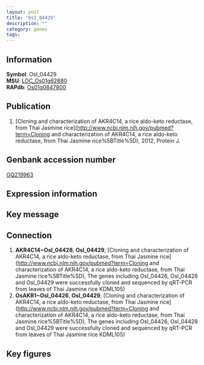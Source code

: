 ```yaml
---
layout: post
title: "OsI_04429"
description: ""
category: genes
tags: 
---
```


## Information
__Symbol__: OsI_04429  
__MSU__: [LOC_Os01g62880](http://rice.plantbiology.msu.edu/cgi-bin/ORF_infopage.cgi?orf=LOC_Os01g62880)  
__RAPdb__: [Os01g0847800](http://rapdb.dna.affrc.go.jp/viewer/gbrowse_details/irgsp1?name=Os01g0847800)  

## Publication
1. [Cloning and characterization of AKR4C14, a rice aldo-keto reductase, from Thai Jasmine rice](http://www.ncbi.nlm.nih.gov/pubmed?term=Cloning and characterization of AKR4C14, a rice aldo-keto reductase, from Thai Jasmine rice%5BTitle%5D), 2012, Protein J.

## Genbank accession number
[GQ219963](http://www.ncbi.nlm.nih.gov/nuccore/GQ219963)  

## Expression information

## Key message

## Connection
1. __AKR4C14~OsI_04428__, __OsI_04429__, [Cloning and characterization of AKR4C14, a rice aldo-keto reductase, from Thai Jasmine rice](http://www.ncbi.nlm.nih.gov/pubmed?term=Cloning and characterization of AKR4C14, a rice aldo-keto reductase, from Thai Jasmine rice%5BTitle%5D),  The genes including OsI_04426, OsI_04428 and OsI_04429 were successfully cloned and sequenced by qRT-PCR from leaves of Thai Jasmine rice KDML105)  
2. __OsAKR1~OsI_04426__, __OsI_04429__, [Cloning and characterization of AKR4C14, a rice aldo-keto reductase, from Thai Jasmine rice](http://www.ncbi.nlm.nih.gov/pubmed?term=Cloning and characterization of AKR4C14, a rice aldo-keto reductase, from Thai Jasmine rice%5BTitle%5D),  The genes including OsI_04426, OsI_04428 and OsI_04429 were successfully cloned and sequenced by qRT-PCR from leaves of Thai Jasmine rice KDML105)  

## Key figures


